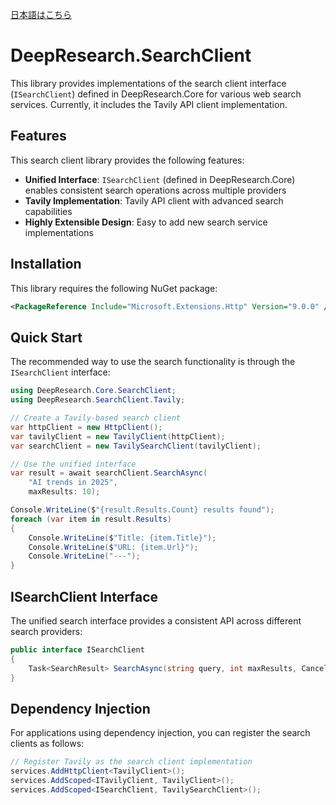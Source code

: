 [日本語はこちら](README_ja.md)

# DeepResearch.SearchClient

This library provides implementations of the search client interface (`ISearchClient`) defined in DeepResearch.Core for various web search services. Currently, it includes the Tavily API client implementation.

## Features

This search client library provides the following features:

- **Unified Interface**: `ISearchClient` (defined in DeepResearch.Core) enables consistent search operations across multiple providers
- **Tavily Implementation**: Tavily API client with advanced search capabilities
- **Highly Extensible Design**: Easy to add new search service implementations

## Installation

This library requires the following NuGet package:

```xml
<PackageReference Include="Microsoft.Extensions.Http" Version="9.0.0" />
```

## Quick Start

The recommended way to use the search functionality is through the `ISearchClient` interface:

```csharp
using DeepResearch.Core.SearchClient;
using DeepResearch.SearchClient.Tavily;

// Create a Tavily-based search client
var httpClient = new HttpClient();
var tavilyClient = new TavilyClient(httpClient);
var searchClient = new TavilySearchClient(tavilyClient);

// Use the unified interface
var result = await searchClient.SearchAsync(
    "AI trends in 2025",
    maxResults: 10);

Console.WriteLine($"{result.Results.Count} results found");
foreach (var item in result.Results)
{
    Console.WriteLine($"Title: {item.Title}");
    Console.WriteLine($"URL: {item.Url}");
    Console.WriteLine("---");
}
```

## ISearchClient Interface

The unified search interface provides a consistent API across different search providers:

```csharp
public interface ISearchClient
{
    Task<SearchResult> SearchAsync(string query, int maxResults, CancellationToken cancellationToken = default);
}
```

## Dependency Injection

For applications using dependency injection, you can register the search clients as follows:

```csharp
// Register Tavily as the search client implementation
services.AddHttpClient<TavilyClient>();
services.AddScoped<ITavilyClient, TavilyClient>();
services.AddScoped<ISearchClient, TavilySearchClient>();
```
